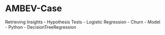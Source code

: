 # AMBEV-Case
Retrieving Insights - Hypothesis Tests - Logistic Regression - Churn - Model - Python - DecisionTreeRegression
